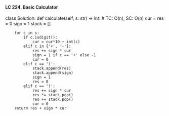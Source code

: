 #### LC 224. Basic Calculator
class Solution:
    def calculate(self, s: str) -> int:
        # TC: O(n), SC: O(n)
        cur = res = 0
        sign = 1
        stack = []

        for c in s:
            if c.isdigit():
                cur = cur*10 + int(c)
            elif c in {'+', '-'}:
                res += sign * cur
                sign = 1 if c == '+' else -1
                cur = 0
            elif c == '(':
                stack.append(res)
                stack.append(sign)
                sign = 1
                res = 0
            elif c == ')':
                res += sign * cur
                res *= stack.pop()
                res += stack.pop()
                cur = 0
        return res + sign * cur